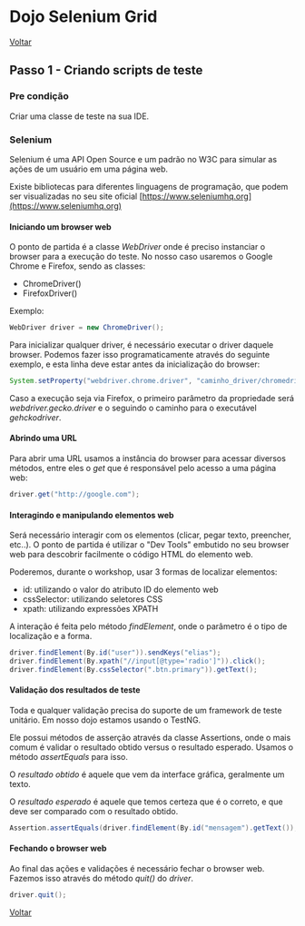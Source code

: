 # Dojo Selenium Grid

[Voltar](index.md)

## Passo 1 - Criando scripts de teste

### Pre condição

Criar uma classe de teste na sua IDE.

### Selenium

Selenium é uma API Open Source e um padrão no W3C para simular as ações de um usuário em uma página web.

Existe bibliotecas para diferentes linguagens de programação, que podem ser visualizadas no seu site oficial [https://www.seleniumhq.org](https://www.seleniumhq.org)

#### Iniciando um browser web

O ponto de partida é a classe _WebDriver_ onde é preciso instanciar o browser para a execução do teste. No nosso caso usaremos o Google Chrome e Firefox, sendo as classes:

* ChromeDriver()
* FirefoxDriver()

Exemplo:

```java
WebDriver driver = new ChromeDriver();
```

Para inicializar qualquer driver, é necessário executar o driver daquele browser. Podemos fazer isso programaticamente através do seguinte exemplo, e esta linha deve estar antes da inicialização do browser:

```java
System.setProperty("webdriver.chrome.driver", "caminho_driver/chromedriver.exe");
```

Caso a execução seja via Firefox, o primeiro parâmetro da propriedade será _webdriver.gecko.driver_ e o seguindo o caminho para o executável _gehckodriver_.

#### Abrindo uma URL

Para abrir uma URL usamos a instância do browser para acessar diversos métodos, entre eles o _get_ que é responsável pelo acesso a uma página web:

```java
driver.get("http://google.com");
```

#### Interagindo e manipulando elementos web

Será necessário interagir com os elementos (clicar, pegar texto, preencher, etc..). O ponto de partida é utilizar o "Dev Tools" embutido no seu browser web para descobrir facilmente o código HTML do elemento web.

Poderemos, durante o workshop, usar 3 formas de localizar elementos:

* id: utilizando o valor do atributo ID do elemento web
* cssSelector: utilizando seletores CSS
* xpath: utilizando expressões XPATH

A interação é feita pelo método _findElement_, onde o parâmetro é o tipo de localização e a forma.

```java
driver.findElement(By.id("user")).sendKeys("elias");
driver.findElement(By.xpath("//input[@type='radio']")).click();
driver.findElement(By.cssSelector(".btn.primary")).getText();
```

#### Validação dos resultados de teste

Toda e qualquer validação precisa do suporte de um framework de teste unitário. Em nosso dojo estamos usando o TestNG.

Ele possui métodos de asserção através da classe Assertions, onde o mais comum é validar o resultado obtido versus o resultado esperado. Usamos o método _assertEquals_ para isso.

O _resultado obtido_ é aquele que vem da interface gráfica, geralmente um texto.

O _resultado esperado_ é aquele que temos certeza que é o correto, e que deve ser comparado com o resultado obtido.

```java
Assertion.assertEquals(driver.findElement(By.id("mensagem").getText()), "Salvo com sucesso!");
```

#### Fechando o browser web

Ao final das ações e validações é necessário fechar o browser web.
Fazemos isso através do método _quit()_ do _driver_.

```java
driver.quit();
```

[Voltar](index.md)